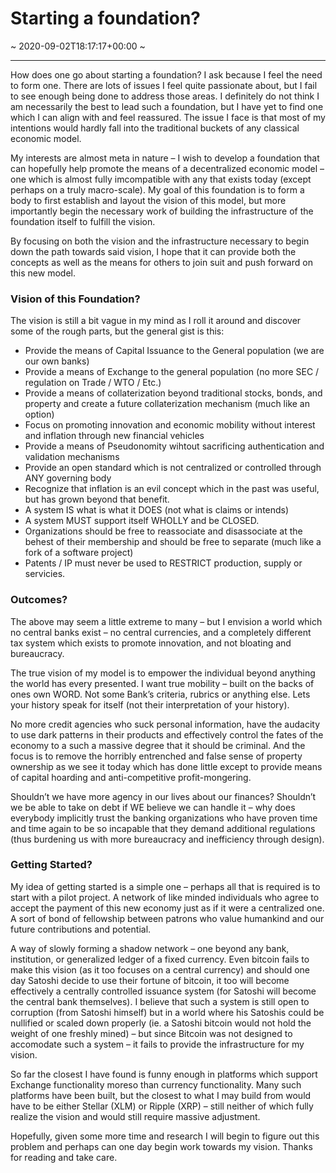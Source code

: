 # Starting a foundation?
~ 2020-09-02T18:17:17+00:00 ~
  
---
How does one go about starting a foundation? I ask because I feel the need to form one. There are lots of issues I feel quite passionate about, but I fail to see enough being done to address those areas. I definitely do not think I am necessarily the best to lead such a foundation, but I have yet to find one which I can align with and feel reassured. The issue I face is that most of my intentions would hardly fall into the traditional buckets of any classical economic model.

My interests are almost meta in nature – I wish to develop a foundation that can hopefully help promote the means of a decentralized economic model – one which is almost fully imcompatible with any that exists today (except perhaps on a truly macro-scale). My goal of this foundation is to form a body to first establish and layout the vision of this model, but more importantly begin the necessary work of building the infrastructure of the foundation itself to fulfill the vision.

By focusing on both the vision and the infrastructure necessary to begin down the path towards said vision, I hope that it can provide both the concepts as well as the means for others to join suit and push forward on this new model.

### Vision of this Foundation?

The vision is still a bit vague in my mind as I roll it around and discover some of the rough parts, but the general gist is this:

- Provide the means of Capital Issuance to the General population (we are our own banks)
- Provide a means of Exchange to the general population (no more SEC / regulation on Trade / WTO / Etc.)
- Provide a means of collaterization beyond traditional stocks, bonds, and property and create a future collaterization mechanism (much like an option)
- Focus on promoting innovation and economic mobility without interest and inflation through new financial vehicles
- Provide a means of Pseudonomity wihtout sacrificing authentication and validation mechanisms
- Provide an open standard which is not centralized or controlled through ANY governing body
- Recognize that inflation is an evil concept which in the past was useful, but has grown beyond that benefit.
- A system IS what is what it DOES (not what is claims or intends)
- A system MUST support itself WHOLLY and be CLOSED.
- Organizations should be free to reassociate and disassociate at the behest of their membership and should be free to separate (much like a fork of a software project)
- Patents / IP must never be used to RESTRICT production, supply or servicies.

### Outcomes?

The above may seem a little extreme to many – but I envision a world which no central banks exist – no central currencies, and a completely different tax system which exists to promote innovation, and not bloating and bureaucracy.

The true vision of my model is to empower the individual beyond anything the world has every presented. I want true mobility – built on the backs of ones own WORD. Not some Bank’s criteria, rubrics or anything else. Lets your history speak for itself (not their interpretation of your history).

No more credit agencies who suck personal information, have the audacity to use dark patterns in their products and effectively control the fates of the economy to a such a massive degree that it should be criminal. And the focus is to remove the horribly entrenched and false sense of property ownership as we see it today which has done little except to provide means of capital hoarding and anti-competitive profit-mongering.

Shouldn’t we have more agency in our lives about our finances? Shouldn’t we be able to take on debt if WE believe we can handle it – why does everybody implicitly trust the banking organizations who have proven time and time again to be so incapable that they demand additional regulations (thus burdening us with more bureaucracy and inefficiency through design).

### Getting Started?

My idea of getting started is a simple one – perhaps all that is required is to start with a pilot project. A network of like minded individuals who agree to accept the payment of this new economy just as if it were a centralized one. A sort of bond of fellowship between patrons who value humankind and our future contributions and potential.

A way of slowly forming a shadow network – one beyond any bank, institution, or generalized ledger of a fixed currency. Even bitcoin fails to make this vision (as it too focuses on a central currency) and should one day Satoshi decide to use their fortune of bitcoin, it too will become effectively a centrally controlled issuance system (for Satoshi will become the central bank themselves). I believe that such a system is still open to corruption (from Satoshi himself) but in a world where his Satoshis could be nullified or scaled down properly (ie. a Satoshi bitcoin would not hold the weight of one freshly mined) – but since Bitcoin was not designed to accomodate such a system – it fails to provide the infrastructure for my vision.

So far the closest I have found is funny enough in platforms which support Exchange functionality moreso than currency functionality. Many such platforms have been built, but the closest to what I may build from would have to be either Stellar (XLM) or Ripple (XRP) – still neither of which fully realize the vision and would still require massive adjustment.

Hopefully, given some more time and research I will begin to figure out this problem and perhaps can one day begin work towards my vision. Thanks for reading and take care.